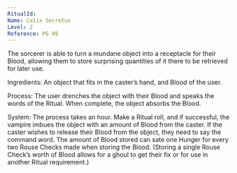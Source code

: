```yaml
---
RitualId: 
Name: Calix Secretus
Level: 2
Reference: PG 99
---
```

The sorcerer is able to turn a mundane object into a receptacle for their Blood, allowing them to store surprising quantities of it there to be retrieved for later use. 

Ingredients: An object that fits in the caster’s hand, and Blood of the user. 

Process: The user drenches the object with their Blood and speaks the words of the Ritual. When complete, the object absorbs the Blood. 

System: The process takes an hour. Make a Ritual roll, and if successful, the vampire imbues the object with an amount of Blood from the caster. If the caster wishes to release their Blood from the object, they need to say the command word. The amount of Blood stored can sate one Hunger for every two Rouse Checks made when storing the Blood. (Storing a single Rouse Check’s worth of Blood allows for a ghoul to get their fix or for use in another Ritual requirement.)